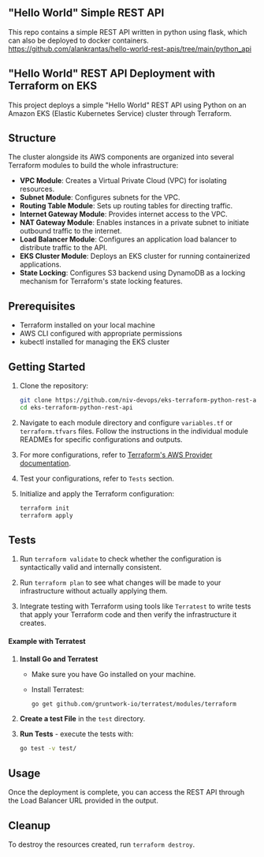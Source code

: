 ## "Hello World" Simple REST API

This repo contains a simple REST API written in python using flask, which can also be deployed to docker containers.
https://github.com/alankrantas/hello-world-rest-apis/tree/main/python_api

## "Hello World" REST API Deployment with Terraform on EKS

This project deploys a simple "Hello World" REST API using Python on an Amazon EKS (Elastic Kubernetes Service) cluster through Terraform.

## Structure

The cluster alongside its AWS components are organized into several Terraform modules to build the whole infrastructure:

- **VPC Module**: Creates a Virtual Private Cloud (VPC) for isolating resources.
- **Subnet Module**: Configures subnets for the VPC.
- **Routing Table Module**: Sets up routing tables for directing traffic.
- **Internet Gateway Module**: Provides internet access to the VPC.
- **NAT Gateway Module**: Enables instances in a private subnet to initiate outbound traffic to the internet.
- **Load Balancer Module**: Configures an application load balancer to distribute traffic to the API.
- **EKS Cluster Module**: Deploys an EKS cluster for running containerized applications.
- **State Locking**: Configures S3 backend using DynamoDB as a locking mechanism for Terraform's state locking features.

## Prerequisites

- Terraform installed on your local machine
- AWS CLI configured with appropriate permissions
- kubectl installed for managing the EKS cluster

## Getting Started

1. Clone the repository:
   ```bash
   git clone https://github.com/niv-devops/eks-terraform-python-rest-api.git
   cd eks-terraform-python-rest-api
   ```

2. Navigate to each module directory and configure `variables.tf` or `terraform.tfvars` files. Follow the instructions in the individual module READMEs for specific configurations and outputs.

3. For more configurations, refer to [Terraform's AWS Provider documentation](https://registry.terraform.io/providers/hashicorp/aws/latest/docs).

4. Test your configurations, refer to `Tests` section.

5. Initialize and apply the Terraform configuration:
   ```bash
   terraform init
   terraform apply
   ```

## Tests

1. Run `terraform validate` to check whether the configuration is syntactically valid and internally consistent.

2. Run `terraform plan` to see what changes will be made to your infrastructure without actually applying them.

3. Integrate testing with Terraform using tools like `Terratest` to write tests that apply your Terraform code and then verify the infrastructure it creates.

#### Example with Terratest

1. **Install Go and Terratest**
   - Make sure you have Go installed on your machine.
   - Install Terratest:

     ```bash
     go get github.com/gruntwork-io/terratest/modules/terraform
     ```

2. **Create a test File** in the `test` directory.

3. **Run Tests** - execute the tests with:

   ```bash
   go test -v test/
   ```

## Usage

Once the deployment is complete, you can access the REST API through the Load Balancer URL provided in the output.

## Cleanup

To destroy the resources created, run `terraform destroy`.
